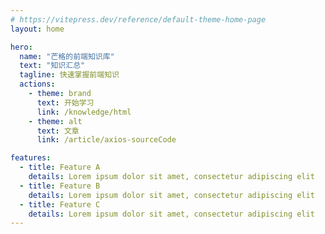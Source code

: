 ```yaml
---
# https://vitepress.dev/reference/default-theme-home-page
layout: home

hero:
  name: "芒格的前端知识库"
  text: "知识汇总"
  tagline: 快速掌握前端知识
  actions:
    - theme: brand
      text: 开始学习
      link: /knowledge/html
    - theme: alt
      text: 文章
      link: /article/axios-sourceCode

features:
  - title: Feature A
    details: Lorem ipsum dolor sit amet, consectetur adipiscing elit
  - title: Feature B
    details: Lorem ipsum dolor sit amet, consectetur adipiscing elit
  - title: Feature C
    details: Lorem ipsum dolor sit amet, consectetur adipiscing elit
---
```


